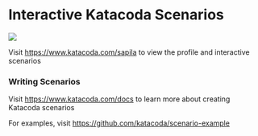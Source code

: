 # Interactive Katacoda Scenarios

[![](http://shields.katacoda.com/katacoda/sapila/count.svg)](https://www.katacoda.com/sapila "Get your profile on Katacoda.com")

Visit https://www.katacoda.com/sapila to view the profile and interactive scenarios

### Writing Scenarios
Visit https://www.katacoda.com/docs to learn more about creating Katacoda scenarios

For examples, visit https://github.com/katacoda/scenario-example

